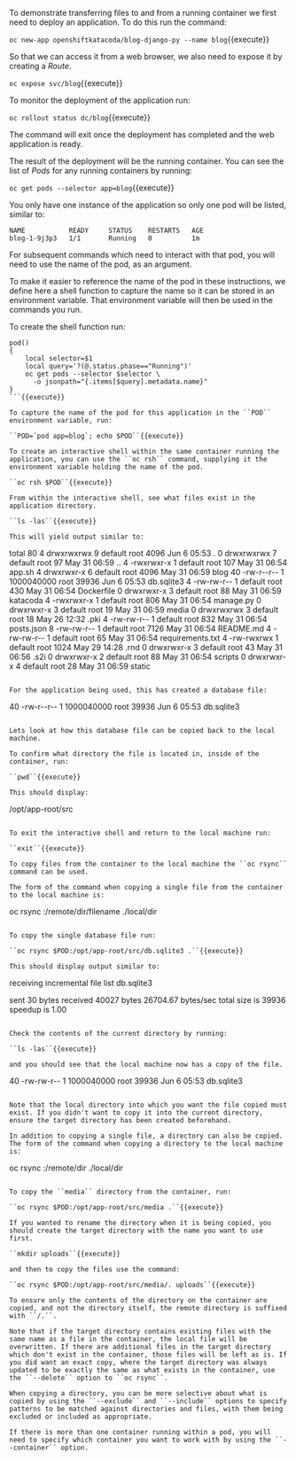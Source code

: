 To demonstrate transferring files to and from a running container we first need to deploy an application. To do this run the command:

``oc new-app openshiftkatacoda/blog-django-py --name blog``{{execute}}

So that we can access it from a web browser, we also need to expose it by creating a _Route_.

``oc expose svc/blog``{{execute}}

To monitor the deployment of the application run:

``oc rollout status dc/blog``{{execute}}

The command will exit once the deployment has completed and the web application is ready.

The result of the deployment will be the running container. You can see the list of _Pods_ for any running containers by running:

``oc get pods --selector app=blog``{{execute}}

You only have one instance of the application so only one pod will be listed, similar to:

```
NAME           READY     STATUS    RESTARTS   AGE
blog-1-9j3p3   1/1       Running   0          1m
```

For subsequent commands which need to interact with that pod, you will need to use the name of the pod, as an argument.

To make it easier to reference the name of the pod in these instructions, we define here a shell function to capture the name so it can be stored in an environment variable. That environment variable will then be used in the commands you run.

To create the shell function run:

```
pod()
{
    local selector=$1
    local query='?(@.status.phase=="Running")'
    oc get pods --selector $selector \
      -o jsonpath="{.items[$query].metadata.name}"
}
```{{execute}}

To capture the name of the pod for this application in the ``POD`` environment variable, run:

``POD=`pod app=blog`; echo $POD``{{execute}}

To create an interactive shell within the same container running the application, you can use the ``oc rsh`` command, supplying it the environment variable holding the name of the pod.

``oc rsh $POD``{{execute}}

From within the interactive shell, see what files exist in the application directory.

``ls -las``{{execute}}

This will yield output similar to:

```
total 80
 4 drwxrwxrwx 9 default    root  4096 Jun  6 05:53 .
 0 drwxrwxrwx 7 default    root    97 May 31 06:59 ..
 4 -rwxrwxr-x 1 default    root   107 May 31 06:54 app.sh
 4 drwxrwxr-x 6 default    root  4096 May 31 06:59 blog
40 -rw-r--r-- 1 1000040000 root 39936 Jun  6 05:53 db.sqlite3
 4 -rw-rw-r-- 1 default    root   430 May 31 06:54 Dockerfile
 0 drwxrwxr-x 3 default    root    88 May 31 06:59 katacoda
 4 -rwxrwxr-x 1 default    root   806 May 31 06:54 manage.py
 0 drwxrwxr-x 3 default    root    19 May 31 06:59 media
 0 drwxrwxrwx 3 default    root    18 May 26 12:32 .pki
 4 -rw-rw-r-- 1 default    root   832 May 31 06:54 posts.json
 8 -rw-rw-r-- 1 default    root  7126 May 31 06:54 README.md
 4 -rw-rw-r-- 1 default    root    65 May 31 06:54 requirements.txt
 4 -rw-rwxrwx 1 default    root  1024 May 29 14:28 .rnd
 0 drwxrwxr-x 3 default    root    43 May 31 06:56 .s2i
 0 drwxrwxr-x 2 default    root    88 May 31 06:54 scripts
 0 drwxrwxr-x 4 default    root    28 May 31 06:59 static
```

For the application being used, this has created a database file:

```
40 -rw-r--r-- 1 1000040000 root 39936 Jun  6 05:53 db.sqlite3
```

Lets look at how this database file can be copied back to the local machine.

To confirm what directory the file is located in, inside of the container, run:

``pwd``{{execute}}

This should display:

```
/opt/app-root/src
```

To exit the interactive shell and return to the local machine run:

``exit``{{execute}}

To copy files from the container to the local machine the ``oc rsync`` command can be used.

The form of the command when copying a single file from the container to the local machine is:

```
oc rsync <pod-name>:/remote/dir/filename ./local/dir
```

To copy the single database file run:

``oc rsync $POD:/opt/app-root/src/db.sqlite3 .``{{execute}}

This should display output similar to:

```
receiving incremental file list
db.sqlite3

sent 30 bytes  received 40027 bytes  26704.67 bytes/sec
total size is 39936  speedup is 1.00
```

Check the contents of the current directory by running:

``ls -las``{{execute}}

and you should see that the local machine now has a copy of the file.

```
40 -rw-rw-r--   1 1000040000 root 39936 Jun  6 05:53 db.sqlite3
```

Note that the local directory into which you want the file copied must exist. If you didn't want to copy it into the current directory, ensure the target directory has been created beforehand.

In addition to copying a single file, a directory can also be copied. The form of the command when copying a directory to the local machine is:

```
oc rsync <pod-name>:/remote/dir ./local/dir
```

To copy the ``media`` directory from the container, run:

``oc rsync $POD:/opt/app-root/src/media .``{{execute}}

If you wanted to rename the directory when it is being copied, you should create the target directory with the name you want to use first.

``mkdir uploads``{{execute}}

and then to copy the files use the command:

``oc rsync $POD:/opt/app-root/src/media/. uploads``{{execute}}

To ensure only the contents of the directory on the container are copied, and not the directory itself, the remote directory is suffixed with ``/.``.

Note that if the target directory contains existing files with the same name as a file in the container, the local file will be overwritten. If there are additional files in the target directory which don't exist in the container, those files will be left as is. If you did want an exact copy, where the target directory was always updated to be exactly the same as what exists in the container, use the ``--delete`` option to ``oc rsync``.

When copying a directory, you can be more selective about what is copied by using the ``--exclude`` and ``--include`` options to specify patterns to be matched against directories and files, with them being excluded or included as appropriate.

If there is more than one container running within a pod, you will need to specify which container you want to work with by using the ``--container`` option.
